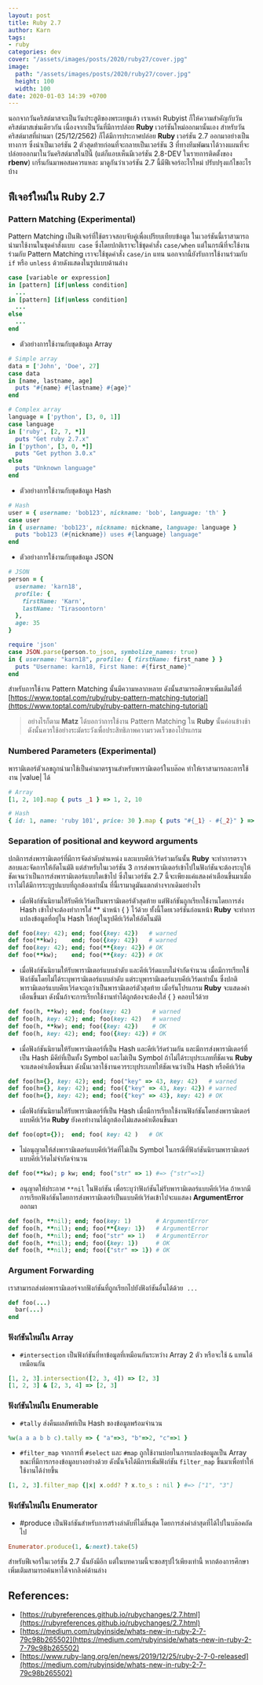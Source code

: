 ```yaml
---
layout: post
title: Ruby 2.7
author: Karn
tags:
- ruby
categories: dev
cover: "/assets/images/posts/2020/ruby27/cover.jpg"
image:
  path: "/assets/images/posts/2020/ruby27/cover.jpg"
  height: 100
  width: 100
date: 2020-01-03 14:39 +0700
---
```

นอกจากวันคริสต์มาสจะเป็นวันประสูติของพระเยชูแล้ว เราเหล่า Rubyist ก็ให้ความสำคัญกับวันคริสต์มาสเช่นเดียวกัน เนื่องจากเป็นวันที่มีการปล่อย **Ruby** เวอร์ชันใหม่ออกมานั้นเอง สำหรับวันคริสต์มาสที่ผ่านมา (25/12/2562) ก็ได้มีการประกาศปล่อย **Ruby** เวอร์ชัน 2.7 ออกมาอย่างเป็นทางการ ซึ่งน่าเป็นเวอร์ชัน 2 ตัวสุดท้ายก่อนที่จะกลายเป็นเวอร์ชัน 3 ที่ทางทีมพัฒนาได้วางแผนที่จะปล่อยออกมาในวันคริสต์มาสในปีนี้ (แต่ก็แอบเห็นมีเวอร์ชัน 2.8-DEV ในรายการติดตั้งของ **rbenv**) เกริ่นกันมาพอสมควรแหละ มาดูกันว่าเวอร์ชัน 2.7 นี้มีฟีเจอร์อะไรใหม่ ปรับปรุงแก้ไขอะไรบ้าง

<!--more-->

## ฟีเจอร์ใหม่ใน **Ruby 2.7**
### Pattern Matching (Experimental)
Pattern Matching เป็นฟีเจอร์ที่ใช้ตรวจสอบจับคู่เพื่อเปรียบเทียบข้อมูล ในเวอร์ชันนี้เราสามารถนำมาใช้งานในชุดคำสั่งแบบ  `case` ซึ่งโดยปกติเราจะใช้ชุดคำสั่ง `case/when` แต่ในกรณีที่จะใช้งานร่วมกับ Pattern Matching เราจะใช้ชุดคำสั่ง `case/in` แทน นอกจากนี้ยังรับการใช้งานร่วมกับ `if` หรือ `unless` ด้วยดังแสดงในรูปแบบด้านล่าง

```ruby
case [variable or expression]
in [pattern] [if|unless condition]
  ...
in [pattern] [if|unless condition]
  ...
else
  ...
end
```

- ตัวอย่างการใช้งานกับชุดข้อมูล Array

```ruby
# Simple array
data = ['John', 'Doe', 27]
case data
in [name, lastname, age]
  puts "#{name} #{lastname} #{age}"
end

# Complex array
language = ['python', [3, 0, 1]]
case language
in ['ruby', [2, 7, *]]
  puts "Get ruby 2.7.x"
in ['python', [3, 0, *]]
  puts "Get python 3.0.x"
else
  puts "Unknown language"
end
```

- ตัวอย่างการใช้งานกับชุดข้อมูล Hash

```ruby
# Hash
user = { username: 'bob123', nickname: 'bob', language: 'th' }
case user
in { username: 'bob123', nickname: nickname, language: language }
  puts "bob123 (#{nickname}) uses #{language} language"
end
```

- ตัวอย่างการใช้งานกับชุดข้อมูล JSON

```ruby
# JSON
person = {
  username: 'karn18',
  profile: {
    firstName: 'Karn',
    lastName: 'Tirasoontorn'
  },
  age: 35
}

require 'json'
case JSON.parse(person.to_json, symbolize_names: true)
in { username: "karn18", profile: { firstName: first_name } }
  puts "Username: karn18, First Name: #{first_name}"
end
```

สำหรับการใช้งาน Pattern Matching นั้นมีความหลากหลาย ดังนั้นสามารถศึกษาเพิ่มเติมได้ที่ [https://www.toptal.com/ruby/ruby-pattern-matching-tutorial](https://www.toptal.com/ruby/ruby-pattern-matching-tutorial)

> อย่างไรก็ตาม **Matz** ได้บอกว่าการใช้งาน Pattern Matching ใน **Ruby** นั้นค่อนข้างช้า ดังนั้นควรใช้อย่างระมัดระวังเพื่อประสิทธิภาพความรวดเร็วของโปรแกรม

### Numbered Parameters (Experimental)
พารามิเตอร์ตัวเลขถูกนำมาใช้เป็นค่ามาตรฐานสำหรับพารามิเตอร์ในบล๊อค ทำให้เราสามารถละการใช้งาน |value| ได้

```ruby
# Array
[1, 2, 10].map { puts _1 } => 1, 2, 10

# Hash
{ id: 1, name: 'ruby 101', price: 30 }.map { puts "#{_1} - #{_2}" } => id - 1, name - ruby 101, price - 30
```

### Separation of positional and keyword arguments
ปกติการส่งพารามิเตอร์ที่มีการจัดลำดับตำแหน่ง และแบบคีย์เวิร์ดร่วมกันนั้น **Ruby** จะทำการตรวจสอบและจัดการให้อัตโนมัติ แต่สำหรับในเวอร์ชัน 3 การส่งพารามิเตอร์เข้าไปในฟังก์ชันจะต้องระบุให้ชัดเจนว่าเป็นการส่งพารามิเตอร์แบบใดเข้าไป ซึ่งในเวอร์ชัน 2.7 นี้จะเพียงแค่แสดงคำเตือนขึ้นมาเมื่อเราไม่ได้มีการระบุรูปแบบที่ถูกต้องเท่านั้น ที่นี้เรามาดูมันแตกต่างจากเดิมอย่างไร

- เมื่อฟังก์ชันนิยามให้รับคีย์เวิร์ดเป็นพารามิเตอร์ตัวสุดท้าย แต่ฟังก์ชันถูกเรียกใช้งานโดยการส่ง Hash เข้าไปจะต้องทำการใส่ ** นำหน้า { } ไว้ด้วย ทั้งนี้โดยเวอร์ชันก่อนหน้า **Ruby** จะทำการแปลงข้อมูลที่อยู่ใน Hash ให้อยู่ในรูปคีย์เวิร์ดให้อัตโนมัติ

```ruby
def foo(key: 42); end; foo({key: 42})   # warned
def foo(**kw);    end; foo({key: 42})   # warned
def foo(key: 42); end; foo(**{key: 42}) # OK
def foo(**kw);    end; foo(**{key: 42}) # OK
```

- เมื่อฟังก์ชันนิยามให้รับพารามิเตอร์แบบลำดับ และคีย์เวิร์ดแบบไม่จำกัดจำนวน เมื่อมีการเรียกใช้ฟังก์ชันโดยไม่ได้ระบุพารามิเตอร์แบบลำดับ แต่ระบุพารามิเตอร์แบบคีย์เวิร์ดเท่านั้น ซึ่งปกติพารามิเตอร์แบบคียเวิร์ดจะถูกว่าเป็นพารามิเตอร์ตัวสุดท้าย เมื่อรันโปรแกรม **Ruby** จะแสดงคำเตือนขึ้นมา ดังนั้นถ้าจะการเรียกใช้งานทำได้ถูกต้องจะต้องใส่ { } คลอบไว้ด้วย

```ruby
def foo(h, **kw); end; foo(key: 42)      # warned
def foo(h, key: 42); end; foo(key: 42)   # warned
def foo(h, **kw); end; foo({key: 42})    # OK
def foo(h, key: 42); end; foo({key: 42}) # OK
```

- เมื่อฟังก์ชันนิยามให้รับพารามิเตอร์ที่เป็น Hash และคีย์เวิร์ดร่วมกัน และมีการส่งพารามิเตอร์ที่เป็น Hash มีคีย์ที่เป็นทั้ง Symbol และไม่เป็น Symbol ถ้าไม่ได้ระบุประเภทที่ชัดเจน **Ruby** จะแสดงคำเตือนขึ้นมา ดังนั้นเวลาใช้งานควรระบุประเภทให้ชัดเจนว่าเป็น Hash หรือคีย์เวิร์ด

```ruby
def foo(h={}, key: 42); end; foo("key" => 43, key: 42)   # warned
def foo(h={}, key: 42); end; foo({"key" => 43, key: 42}) # warned
def foo(h={}, key: 42); end; foo({"key" => 43}, key: 42) # OK
```

- เมื่อฟังก์ชันนิยามให้รับพารามิเตอร์ที่เป็น Hash เมื่อมีการเรียกใช้งานฟังก์ชันโดยส่งพารามิเตอร์แบบคีย์เวิร์ด **Ruby** ยังคงทำงานได้ถูกต้องไม่แสดงคำเตือนขึ้นมา

```ruby
def foo(opt={});  end; foo( key: 42 )   # OK
```

- ไม่อนุญาตให้ส่งพารามิเตอร์แบบคีย์เวิร์ดที่ไม่เป็น Symbol ในกรณีที่ฟังก์ชันนิยามพารามิเตอร์แบบคีย์เวิร์ดไม่จำกัดจำนวน

```ruby
def foo(**kw); p kw; end; foo("str" => 1) #=> {"str"=>1}
```

- อนุญาตให้ประกาศ `**nil` ในฟังก์ชัน เพื่อระบุว่าฟังก์ชันไม่รับพารามิเตอร์แบบคีย์เวิร์ด ถ้าหากมีการเรียกฟังก์ชันโดยการส่งพารามิเตอร์เป็นแบบคีย์เวิร์ดเข้าไปจะแแสดง **ArgumentError** ออกมา

```ruby
def foo(h, **nil); end; foo(key: 1)       # ArgumentError
def foo(h, **nil); end; foo(**{key: 1})   # ArgumentError
def foo(h, **nil); end; foo("str" => 1)   # ArgumentError
def foo(h, **nil); end; foo({key: 1})     # OK
def foo(h, **nil); end; foo({"str" => 1}) # OK
```

### Argument Forwarding
เราสามารถส่งต่อพารามิเตอร์จากฟังก์ชันที่ถูกเรียกไปยังฟังก์ชันอื่นได้ด้วย  `...`

```ruby
def foo(...)
  bar(...)
end
```

### ฟังก์ชันใหม่ใน Array
- `#intersection` เป็นฟังก์ชันที่หาข้อมูลที่เหมือนกันระหว่าง Array 2 ตัว หรือจะใช้ `&` แทนได้เหมือนกัน

```ruby
[1, 2, 3].intersection([2, 3, 4]) => [2, 3]
[1, 2, 3] & [2, 3, 4] => [2, 3]
```

### ฟังก์ชันใหม่ใน Enumerable
- `#tally` ส่งคืนผลลัพท์เป็น Hash ของข้อมูลพร้อมจำนวน

```ruby
%w(a a a b b c).tally => { "a"=>3, "b"=>2, "c"=>1 }
```

- `#filter_map` จากการที่ `#select` และ `#map` ถูกใช้งานบ่อยในการแปลงข้อมูลเป็น Array ขณะที่มีการกรองข้อมูลบางอย่างด้วย ดังนั้นจึงได้มีการเพิ่มฟังก์ชัน `filter_map` ขึ้นมาเพื่อทำให้ใช้งานได้ง่ายขึ้น

```ruby
[1, 2, 3].filter_map {|x| x.odd? ? x.to_s : nil } #=> ["1", "3"]
```

### ฟังก์ชันใหม่ใน Enumerator
- #produce
เป็นฟังก์ชันสำหรับการสร้างลำดับที่ไม่สิ้นสุด โดยการส่งค่าล่าสุดที่ได้ไปในบล๊อคถัดไป

```ruby
Enumerator.produce(1, &:next).take(5)
```

สำหรับฟีเจอร์ในเวอร์ชัน 2.7 นั้นยังมีอีก แต่ในบทความนี้จะขอสรุปไว้เพียงเท่านี้ หากต้องการศึกษาเพิ่มเติมสามารถค้นหาได้จากลิงค์ด้านล่าง

## References:
- [https://rubyreferences.github.io/rubychanges/2.7.html](https://rubyreferences.github.io/rubychanges/2.7.html)
- [https://medium.com/rubyinside/whats-new-in-ruby-2-7-79c98b265502](https://medium.com/rubyinside/whats-new-in-ruby-2-7-79c98b265502)
- [https://www.ruby-lang.org/en/news/2019/12/25/ruby-2-7-0-released](https://medium.com/rubyinside/whats-new-in-ruby-2-7-79c98b265502)